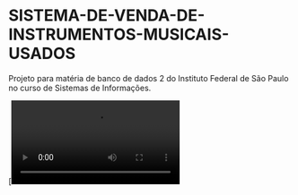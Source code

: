 # SISTEMA-DE-VENDA-DE-INSTRUMENTOS-MUSICAIS-USADOS
Projeto para matéria de banco de dados 2 do Instituto Federal de São Paulo no curso de Sistemas de Informações. 

[![Apresentacao](https://github.com/Sayplys/SISTEMA-DE-VENDA-DE-INSTRUMENTOS-MUSICAIS-USADOS/blob/main/apresentacao.mp4)
